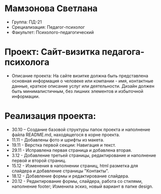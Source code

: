 # Мамзонова Светлана
- Группа: ПД-21
- Срециализация: Педагог-психолог
- Факультет: Психолого-педагогический 
# Проект: Сайт-визитка педагога-психолога
- Описание проекта: На сайте визитке должна быть представлена основная информация 
о человеке или компании - имя, контактные данные, краткое описание услуг или деятельности.
Дизайн должен быть минималистичным, без лишних элементов и избыточной информации.
# Реализация проекта:
- 30.10 – Создание базовой структуры папок проекта и наполнение файла README.md, находящегося в корне  проекта.
- 11.11 – Добавлены фото и шрифты из макета.
- 19.11 - Верстка первой секции: Навигация и текст.
- 29.11 - Исправлена первая страница и добавлена вторая.
- 3.12 - Добавление третьей страницы, редактирование и наполнение первой и второй страниц.
- 15.12 - Изменения в наполнении страниц, html разметка для слайдера и добавление страницы "Контакты".
- 18.12 - Добавление формы и редактирование слайдера.
- 20.12 - Редактирование формы, слайдера, работа со стилями, наполнение footer; Изменила эскиз, новый вариант в папке design. 